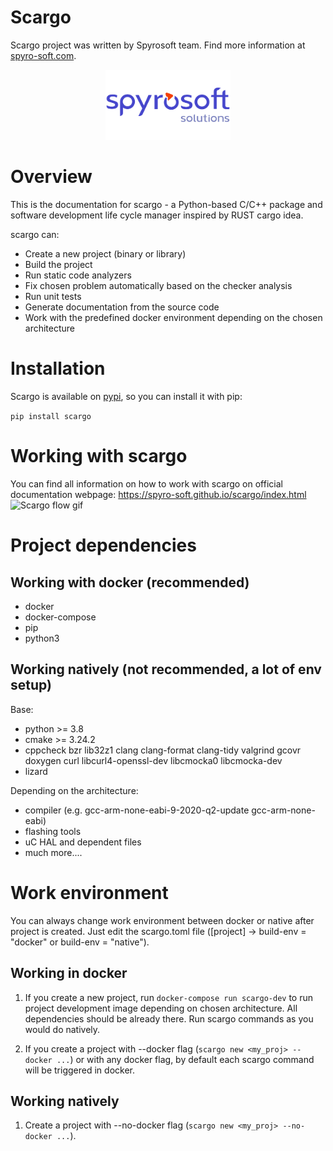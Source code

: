 # Scargo
Scargo project was written by Spyrosoft team. Find more information at [spyro-soft.com](https://spyro-soft.com/career).
<p align="center">
    <img src="https://raw.githubusercontent.com/Spyro-Soft/scargo/develop/docs/source/_static/spyrosoft_solutions_logo_color.png" alt="drawing" width="200"/>
</p>

# Overview
This is the documentation for scargo - a Python-based C/C++ package and software development life cycle manager inspired by RUST cargo idea.

scargo can:

- Create a new project (binary or library)
- Build the project
- Run static code analyzers
- Fix chosen problem automatically based on the checker analysis
- Run unit tests
- Generate documentation from the source code
- Work with the predefined docker environment depending on the chosen architecture

# Installation
Scargo is available on [pypi](https://pypi.org/project/scargo/), so you can install it with pip:

```pip install scargo```

# Working with scargo
You can find all information on how to work with scargo on official documentation webpage: https://spyro-soft.github.io/scargo/index.html
![Scargo flow gif](https://raw.githubusercontent.com/Spyro-Soft/scargo/develop/docs/source/_static/scargo_flow_docker.gif)

# Project dependencies
## Working with docker (recommended)
- docker
- docker-compose
- pip
- python3

## Working natively (not recommended, a lot of env setup)
Base:

- python >= 3.8
- cmake >= 3.24.2
- cppcheck bzr lib32z1 clang clang-format clang-tidy valgrind gcovr doxygen curl libcurl4-openssl-dev libcmocka0 libcmocka-dev
- lizard

Depending on the architecture:

- compiler (e.g. gcc-arm-none-eabi-9-2020-q2-update gcc-arm-none-eabi)
- flashing tools
- uC HAL and dependent files
- much more....

# Work environment
You can always change work environment between docker or native after project is created.
Just edit the scargo.toml file ([project] -> build-env = "docker" or build-env = "native").

## Working in docker
1) If you create a new project, run `docker-compose run scargo-dev` to run project development image depending on chosen architecture. All dependencies should be already there.
Run scargo commands as you would do natively.

2) If you create a project with --docker flag (`scargo new <my_proj> --docker ...`) or with any docker flag, by default each scargo command will be triggered in docker.

## Working natively
1) Create a project with --no-docker flag (`scargo new <my_proj> --no-docker ...`).
